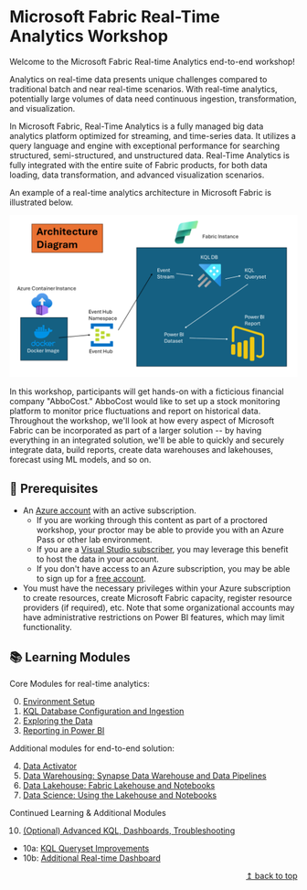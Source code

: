 # Microsoft Fabric Real-Time Analytics Workshop

Welcome to the Microsoft Fabric Real-time Analytics end-to-end workshop!

Analytics on real-time data presents unique challenges compared to traditional batch and near real-time scenarios. With real-time analytics, potentially large volumes of data need continuous ingestion, transformation, and visualization. 

In Microsoft Fabric, Real-Time Analytics is a fully managed big data analytics platform optimized for streaming, and time-series data. It utilizes a query language and engine with exceptional performance for searching structured, semi-structured, and unstructured data. Real-Time Analytics is fully integrated with the entire suite of Fabric products, for both data loading, data transformation, and advanced visualization scenarios.

An example of a real-time analytics architecture in Microsoft Fabric is illustrated below. 

![Data Lakehouse with Azure Synapse Analytics](./images/readme/ArchitectureSlide1.png)

In this workshop, participants will get hands-on with a ficticious financial company "AbboCost." AbboCost would like to set up a stock monitoring platform to monitor price fluctuations and report on historical data. Throughout the workshop, we'll look at how every aspect of Microsoft Fabric can be incorporated as part of a larger solution -- by having everything in an integrated solution, we'll be able to quickly and securely integrate data, build reports, create data warehouses and lakehouses, forecast using ML models, and so on.

## :thinking: Prerequisites

* An [Azure account](https://azure.microsoft.com/free/) with an active subscription.
  * If you are working through this content as part of a proctored workshop, your proctor may be able to provide you with an Azure Pass or other lab environment.
  * If you are a [Visual Studio subscriber](https://azure.microsoft.com/en-us/pricing/member-offers/credit-for-visual-studio-subscribers/), you may leverage this benefit to host the data in your account.
  * If you don't have access to an Azure subscription, you may be able to sign up for a [free account](https://www.azure.com/free).
* You must have the necessary privileges within your Azure subscription to create resources, create Microsoft Fabric capacity, register resource providers (if required), etc. Note that some organizational accounts may have administrative restrictions on Power BI features, which may limit functionality. 

## :books: Learning Modules

Core Modules for real-time analytics:

0. [Environment Setup](./modules/module00.md)
1. [KQL Database Configuration and Ingestion](./modules/module01.md)
2. [Exploring the Data](./modules/module02.md)
3. [Reporting in Power BI](./modules/module03.md)

Additional modules for end-to-end solution:

4. [Data Activator](./modules/module04.md)
5. [Data Warehousing: Synapse Data Warehouse and Data Pipelines](./modules/module05a.md)
6. [Data Lakehouse: Fabric Lakehouse and Notebooks](./modules/module06.md)
7. [Data Science: Using the Lakehouse and Notebooks](./modules/module07a.md)

Continued Learning & Additional Modules

10. [(Optional) Advanced KQL, Dashboards, Troubleshooting](./modules/module10.md)
   * 10a: [KQL Queryset Improvements](./modules/module10a.md)
   * 10b: [Additional Real-time Dashboard](./modules/module10b.md)


<div align="right"><a href="#fabric-real-time-workshop">↥ back to top</a></div>

